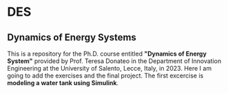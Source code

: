 # DES
## Dynamics of Energy Systems
This is a repository for the Ph.D. course entitled **"Dynamics of Energy System"** provided by Prof. Teresa Donateo in the Department of Innovation Engineering at the University of Salento, Lecce, Italy, in 2023.
Here I am going to add the exercises and the final project.
The first excercise is **modeling a water tank using Simulink**.
